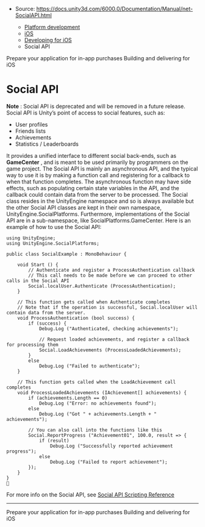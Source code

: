 * Source: https://docs.unity3d.com/6000.0/Documentation/Manual/net-SocialAPI.html

  * [Platform development ](https://docs.unity3d.com/6000.0/Documentation/Manual/PlatformSpecific.html)
  * [iOS](https://docs.unity3d.com/6000.0/Documentation/Manual/iphone.html)
  * [Developing for iOS](https://docs.unity3d.com/6000.0/Documentation/Manual/ios-developing.html)
  * Social API


[](https://docs.unity3d.com/6000.0/Documentation/Manual/iphone-Downloadable-Content.html)
Prepare your application for in-app purchases
[](https://docs.unity3d.com/6000.0/Documentation/Manual/ios-building-and-delivering.html)
Building and delivering for iOS
# Social API
**Note** : Social API is deprecated and will be removed in a future release.
Social API is Unity’s point of access to social features, such as:
  * User profiles
  * Friends lists
  * Achievements
  * Statistics / Leaderboards


It provides a unified interface to different social back-ends, such as **GameCenter** , and is meant to be used primarily by programmers on the game project.
The Social API is mainly an asynchronous API, and the typical way to use it is by making a function call and registering for a callback to when that function completes. The asynchronous function may have side effects, such as populating certain state variables in the API, and the callback could contain data from the server to be processed.
The Social class resides in the UnityEngine namespace and so is always available but the other Social API classes are kept in their own namespace, UnityEngine.SocialPlatforms. Furthermore, implementations of the Social API are in a sub-namespace, like SocialPlatforms.GameCenter.
Here is an example of how to use the Social API:
```
using UnityEngine;
using UnityEngine.SocialPlatforms;

public class SocialExample : MonoBehaviour {

    void Start () {
        // Authenticate and register a ProcessAuthentication callback
        // This call needs to be made before we can proceed to other calls in the Social API
        Social.localUser.Authenticate (ProcessAuthentication);
    }

    // This function gets called when Authenticate completes
    // Note that if the operation is successful, Social.localUser will contain data from the server.
    void ProcessAuthentication (bool success) {
        if (success) {
            Debug.Log ("Authenticated, checking achievements");

            // Request loaded achievements, and register a callback for processing them
            Social.LoadAchievements (ProcessLoadedAchievements);
        }
        else
            Debug.Log ("Failed to authenticate");
    }

    // This function gets called when the LoadAchievement call completes
    void ProcessLoadedAchievements (IAchievement[] achievements) {
        if (achievements.Length == 0)
            Debug.Log ("Error: no achievements found");
        else
            Debug.Log ("Got " + achievements.Length + " achievements");

        // You can also call into the functions like this
        Social.ReportProgress ("Achievement01", 100.0, result => {
            if (result)
                Debug.Log ("Successfully reported achievement progress");
            else
                Debug.Log ("Failed to report achievement");
        });
    }
}

```

For more info on the Social API, see [Social API Scripting Reference](https://docs.unity3d.com/6000.0/Documentation/ScriptReference/Social.html)
* * *
[](https://docs.unity3d.com/6000.0/Documentation/Manual/iphone-Downloadable-Content.html)
Prepare your application for in-app purchases
[](https://docs.unity3d.com/6000.0/Documentation/Manual/ios-building-and-delivering.html)
Building and delivering for iOS

